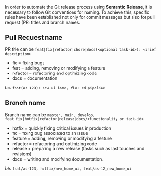 In order to automate the Git release process using **Semantic Release**, it is necessary to follow Git conventions for naming. To achieve this, specific rules have been established not only for commit messages but also for pull request (PR) titles and branch names.

## Pull Request name

PR title can be `feat|fix|refactor|chore|docs(<optional task-id>): <brief description>`

- fix = fixing bugs
- feat = adding, removing or modifying a feature
- refactor = refactoring and optimizing code
- docs = documentation

i.e. `feat(as-123): new ui home, fix: cd pipeline`

## Branch name

Branch name can be `master, main, develop, feat|fix|hotfix|refactor|release|docs/<functionality or task-id>`

- hotfix = quickly fixing critical issues in production
- fix = fixing bug associated to an issue
- feature = adding, removing or modifying a feature
- refactor = refactoring and optimizing code
- release = preparing a new release (tasks such as last touches and revisions)
- docs = writing and modifying documentation.

i.e. `feat/as-123, hotfix/new_home_ui, feat/as-12_new_home_ui`